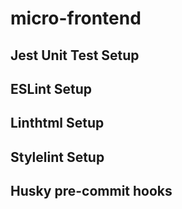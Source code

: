 # micro-frontend
## Jest Unit Test Setup
## ESLint Setup
## Linthtml Setup
## Stylelint Setup
## Husky pre-commit hooks
